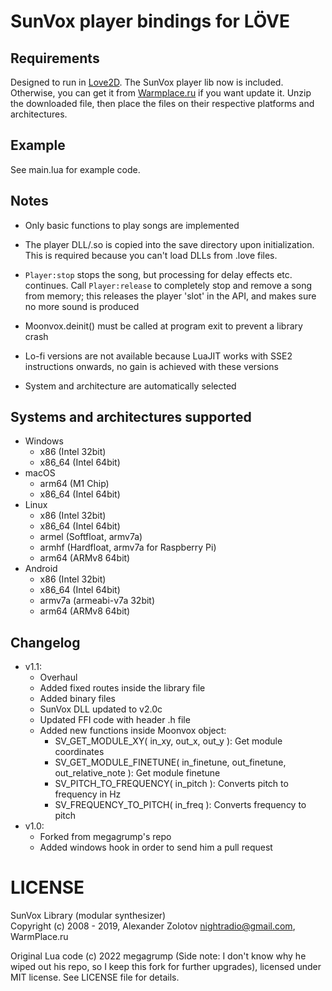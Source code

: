 # SunVox player bindings for LÖVE

## Requirements

Designed to run in [Love2D](https://love2d.org).
The SunVox player lib now is included. Otherwise, you can get it from [Warmplace.ru](https://warmplace.ru/soft/sunvox/) if you want update it.
Unzip the downloaded file, then place the files on their respective platforms and architectures.

## Example

See main.lua for example code.

## Notes

* Only basic functions to play songs are implemented

* The player DLL/.so is copied into the save directory upon initialization. This is required because you can't load DLLs from .love files.

* `Player:stop` stops the song, but processing for delay effects etc. continues. Call `Player:release` to completely stop and remove a song from memory; this releases the player 'slot' in the API, and makes sure no more sound is produced

* Moonvox.deinit() must be called at program exit to prevent a library crash

* Lo-fi versions are not available because LuaJIT works with SSE2 instructions onwards, no gain is achieved with these versions

* System and architecture are automatically selected

## Systems and architectures supported

- Windows
    - x86 (Intel 32bit)
    - x86_64 (Intel 64bit)
- macOS
    - arm64 (M1 Chip)
    - x86_64 (Intel 64bit)
- Linux
    - x86 (Intel 32bit)
    - x86_64 (Intel 64bit)
    - armel (Softfloat, armv7a)
    - armhf (Hardfloat, armv7a for Raspberry Pi)
    - arm64 (ARMv8 64bit)
- Android
    - x86 (Intel 32bit)
    - x86_64 (Intel 64bit)
    - armv7a (armeabi-v7a 32bit)
    - arm64 (ARMv8 64bit)

## Changelog

- v1.1: 
    - Overhaul
    - Added fixed routes inside the library file
    - Added binary files
    - SunVox DLL updated to v2.0c
    - Updated FFI code with header .h file
    - Added new functions inside Moonvox object:
        - SV_GET_MODULE_XY( in_xy, out_x, out_y ): Get module coordinates
        - SV_GET_MODULE_FINETUNE( in_finetune, out_finetune, out_relative_note ): Get module finetune
        - SV_PITCH_TO_FREQUENCY( in_pitch ): Converts pitch to frequency in Hz
        - SV_FREQUENCY_TO_PITCH( in_freq ): Converts frequency to pitch
- v1.0: 
    - Forked from megagrump's repo
    - Added windows hook in order to send him a pull request

# LICENSE

SunVox Library (modular synthesizer)  
Copyright (c) 2008 - 2019, Alexander Zolotov <nightradio@gmail.com>, WarmPlace.ru  

Original Lua code (c) 2022 megagrump (Side note: I don't know why he wiped out his repo, so I keep this fork for further upgrades), licensed under MIT license. See LICENSE file for details.

